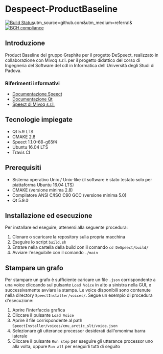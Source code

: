 # Despeect-ProductBaseline

[![Build Status](https://travis-ci.org/graphiteSWE/Despeect-ProductBaseline.svg?branch=master)](https://travis-ci.org/graphiteSWE/Despeect-ProductBaseline)utm_source=github.com&amp;utm_medium=referral&amp;
[![BCH compliance](https://bettercodehub.com/edge/badge/graphiteSWE/Despeect-ProductBaseline?branch=master)](https://bettercodehub.com/)

## Introduzione

Product Baseline del gruppo Graphite per il progetto DeSpeect, realizzato in collaborazione con Mivoq s.r.l. per il progetto didattico del corso di Ingegneria del Software del cdl in Informatica dell'Università degli Studi di Padova.

### Riferimenti informativi

* [Documentazione Speect](http://speect.sourceforge.net/ "Documentazione Speect")
* [Documentazione Qt](http://doc.qt.io/ "Documentazione Qt")
* [Speect di Mivoq s.r.l.](https://github.com/mivoq/speect "Mivoq Speect") 


## Tecnologie impiegate

* Qt 5.9 LTS
* CMAKE 2.8
* Speect 1.1.0-69-g65f4
* Ubuntu 16.04 LTS
* Travis CI

## Prerequisiti

* Sistema operativo Unix / Unix-like (il software è stato testato solo per piattaforma Ubuntu 16.04 LTS)
* CMAKE (versione minima 2.8)
* Compilatore ANSI C/ISO C90 GCC (versione minima 5.0)
* Qt 5.9.0

## Installazione ed esecuzione

Per installare ed eseguire, attenersi alla seguente procedura:

1. Clonare o scaricare la repository sulla propria macchina
2. Eseguire lo script `build.sh`
3. Entrare nella cartella della build con il comando `cd DeSpeect/build/`
4. Avviare l'eseguibile con il comando `./main`

## Stampare un grafo

Per stampare un grafo è sufficiente caricare un file `.json` corrispondente a una voice cliccando sul pulsante `Load Voice` in alto a sinistra nella GUI, e successivamente avviare la stampa. Le voice disponibili sono contenute nella directory `SpeectInstaller/voices/`. Segue un esempio di procedura d'esecuzione:

1. Aprire l'interfaccia grafica
2. Cliccare il pulsante `Load Voice`
3. Aprire il file corrispondente al path `SpeectInstaller/voices/cmu_arctic_slt/voice.json`
4. Selezionare gli utterance processor desiderati dall'omonima barra laterale
5. Cliccare il pulsante `Run step` per eseguire gli utterance processor uno alla volta, oppure `Run all` per eseguirli tutti di seguito

